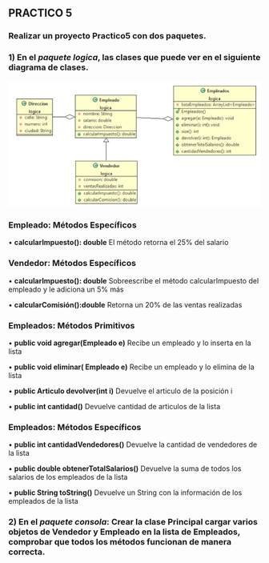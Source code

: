 ## PRACTICO 5

### Realizar un proyecto Practico5 con dos paquetes.
### 1) En el *paquete logica*, las clases que puede ver en el siguiente diagrama de clases.

![Diagrama de clase Empleados](./DiagramaEmpleados.png)  

### **Empleado: Métodos Específicos**

• **calcularImpuesto(): double** El método retorna el 25% del salario

### **Vendedor: Métodos Específicos**

• **calcularImpuesto(): double** Sobreescribe el método calcularImpuesto del empleado y le adiciona un 5% más

• **calcularComisión():double** Retorna un 20% de las ventas realizadas

### **Empleados: Métodos Primitivos**

• **public void agregar(Empleado e)** Recibe un empleado y lo inserta en la lista

• **public void eliminar( Empleado e)** Recibe un empleado y lo elimina de la lista

• **public Articulo devolver(int i)**  Devuelve el articulo de la posición i

• **public int cantidad()** Devuelve cantidad de articulos de la lista

### **Empleados: Métodos Específicos**

• **public int cantidadVendedores()**  Devuelve la cantidad de vendedores  de la lista

• **public double obtenerTotalSalarios()**  Devuelve la suma de todos los salarios de los empleados de la lista

• **public String toString()**  Devuelve un String con la información de los empleados de la lista


### 2) En el *paquete consola*: Crear la clase **Principal** cargar varios objetos de Vendedor y Empleado en la lista de Empleados, comprobar que todos los métodos funcionan de manera correcta.


